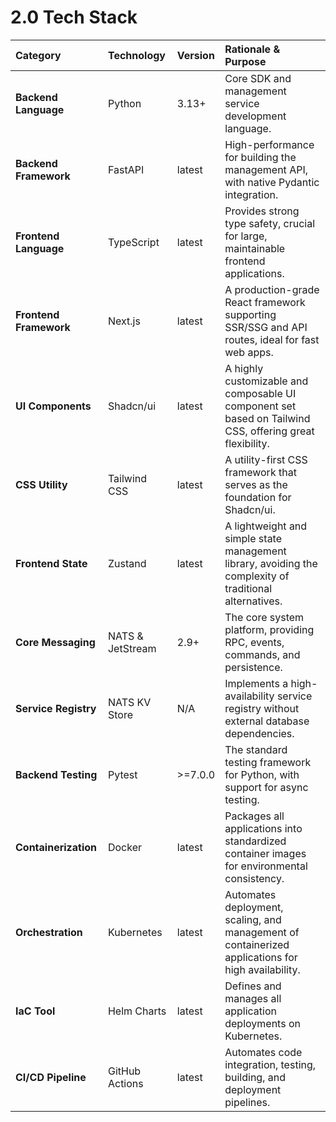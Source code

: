 # **2.0 Tech Stack**

| Category | Technology | Version | Rationale & Purpose |
| :---- | :---- | :---- | :---- |
| **Backend Language** | Python | 3.13+ | Core SDK and management service development language. |
| **Backend Framework** | FastAPI | latest | High-performance for building the management API, with native Pydantic integration. |
| **Frontend Language** | TypeScript | latest | Provides strong type safety, crucial for large, maintainable frontend applications. |
| **Frontend Framework** | Next.js | latest | A production-grade React framework supporting SSR/SSG and API routes, ideal for fast web apps. |
| **UI Components** | Shadcn/ui | latest | A highly customizable and composable UI component set based on Tailwind CSS, offering great flexibility. |
| **CSS Utility** | Tailwind CSS | latest | A utility-first CSS framework that serves as the foundation for Shadcn/ui. |
| **Frontend State** | Zustand | latest | A lightweight and simple state management library, avoiding the complexity of traditional alternatives. |
| **Core Messaging** | NATS & JetStream | 2.9+ | The core system platform, providing RPC, events, commands, and persistence. |
| **Service Registry** | NATS KV Store | N/A | Implements a high-availability service registry without external database dependencies. |
| **Backend Testing** | Pytest | \>=7.0.0 | The standard testing framework for Python, with support for async testing. |
| **Containerization** | Docker | latest | Packages all applications into standardized container images for environmental consistency. |
| **Orchestration** | Kubernetes | latest | Automates deployment, scaling, and management of containerized applications for high availability. |
| **IaC Tool** | Helm Charts | latest | Defines and manages all application deployments on Kubernetes. |
| **CI/CD Pipeline** | GitHub Actions | latest | Automates code integration, testing, building, and deployment pipelines. |

